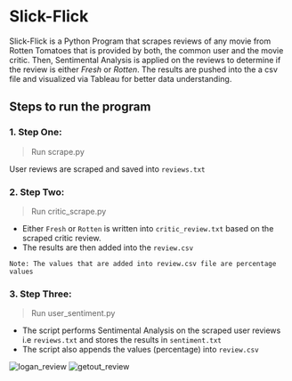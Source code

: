 # Slick-Flick

Slick-Flick is a Python Program that scrapes reviews of any movie from Rotten Tomatoes that is provided by both, the common user and the movie critic. Then, Sentimental Analysis is applied on the reviews to determine if the review is either *Fresh* or *Rotten*. The results are pushed into the a csv file and visualized via Tableau for better data understanding.

## Steps to run the program

### 1. Step One:
> Run scrape.py

User reviews are scraped and saved into `reviews.txt`

### 2. Step Two:
> Run critic_scrape.py

* Either `Fresh` or `Rotten` is written into `critic_review.txt` based on the scraped critic review. 
* The results are then added into the `review.csv` 

`Note: The values that are added into review.csv file are percentage values`

### 3. Step Three:
> Run user_sentiment.py

* The script performs Sentimental Analysis on the scraped user reviews i.e `reviews.txt` and stores the results in `sentiment.txt`
* The script also appends the values (percentage) into `review.csv`

![logan_review](https://cloud.githubusercontent.com/assets/15202558/24163146/1dd3baf4-0e40-11e7-851f-1979c8042386.png) ![getout_review](https://cloud.githubusercontent.com/assets/15202558/24171258/14644a0a-0e5a-11e7-9380-10916f554b40.png)

